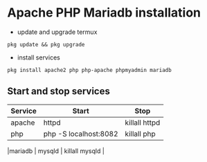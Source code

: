 # Apache PHP Mariadb installation

- update and upgrade termux
```termux
pkg update && pkg upgrade
```

- install services 
```termux
pkg install apache2 php php-apache phpmyadmin mariadb
```
## Start and stop services

|Service  | Start         | Stop          |
|---------|---------------|---------------|
|apache   | httpd         | killall httpd |
|php   | php -S localhost:8082 | killall php |

|mariadb   | mysqld         | killall mysqld |

